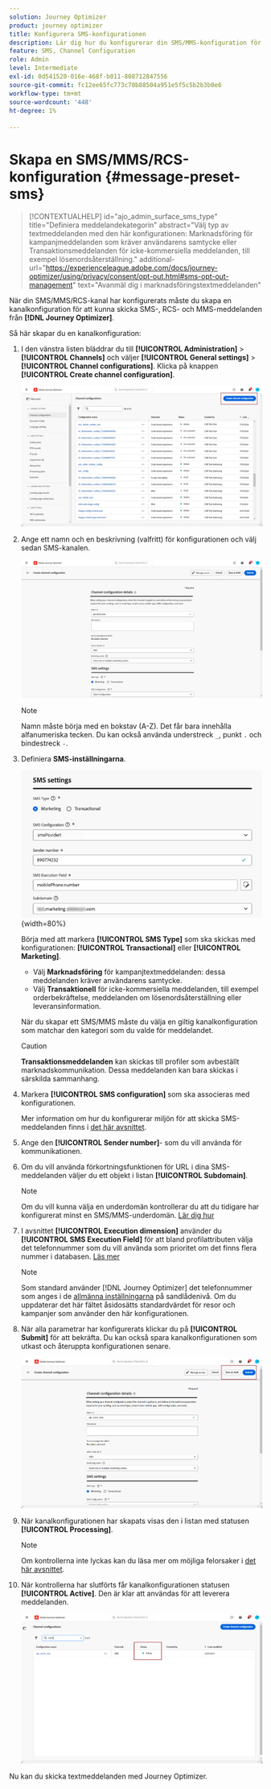 ```yaml
---
solution: Journey Optimizer
product: journey optimizer
title: Konfigurera SMS-konfigurationen
description: Lär dig hur du konfigurerar din SMS/MMS-konfiguration för att skicka textmeddelanden med Journey Optimizer
feature: SMS, Channel Configuration
role: Admin
level: Intermediate
exl-id: 0d541520-016e-468f-b011-808712847556
source-git-commit: fc12ee65fc773c70b88504a951e5f5c5b2b3b0e6
workflow-type: tm+mt
source-wordcount: '448'
ht-degree: 1%

---
```


# Skapa en SMS/MMS/RCS-konfiguration {#message-preset-sms}

>[!CONTEXTUALHELP]
>id="ajo_admin_surface_sms_type"
>title="Definiera meddelandekategorin"
>abstract="Välj typ av textmeddelanden med den här konfigurationen: Marknadsföring för kampanjmeddelanden som kräver användarens samtycke eller Transaktionsmeddelanden för icke-kommersiella meddelanden, till exempel lösenordsåterställning."
>additional-url="https://experienceleague.adobe.com/docs/journey-optimizer/using/privacy/consent/opt-out.html#sms-opt-out-management" text="Avanmäl dig i marknadsföringstextmeddelanden"

När din SMS/MMS/RCS-kanal har konfigurerats måste du skapa en kanalkonfiguration för att kunna skicka SMS-, RCS- och MMS-meddelanden från **[!DNL Journey Optimizer]**.

Så här skapar du en kanalkonfiguration:

1. I den vänstra listen bläddrar du till **[!UICONTROL Administration]** > **[!UICONTROL Channels]** och väljer **[!UICONTROL General settings]** > **[!UICONTROL Channel configurations]**. Klicka på knappen **[!UICONTROL Create channel configuration]**.

   ![](assets/preset-create.png)

1. Ange ett namn och en beskrivning (valfritt) för konfigurationen och välj sedan SMS-kanalen.

   ![](assets/sms-create-surface.png)

   >[!NOTE]
   >
   > Namn måste börja med en bokstav (A-Z). Det får bara innehålla alfanumeriska tecken. Du kan också använda understreck `_`, punkt `.` och bindestreck `-`.

1. Definiera **SMS-inställningarna**.

   ![](assets/sms-surface-settings.png){width=80%}

   Börja med att markera **[!UICONTROL SMS Type]** som ska skickas med konfigurationen: **[!UICONTROL Transactional]** eller **[!UICONTROL Marketing]**.

   * Välj **Marknadsföring** för kampanjtextmeddelanden: dessa meddelanden kräver användarens samtycke.
   * Välj **Transaktionell** för icke-kommersiella meddelanden, till exempel orderbekräftelse, meddelanden om lösenordsåterställning eller leveransinformation.

   När du skapar ett SMS/MMS måste du välja en giltig kanalkonfiguration som matchar den kategori som du valde för meddelandet.

   >[!CAUTION]
   >
   >**Transaktionsmeddelanden** kan skickas till profiler som avbeställt marknadskommunikation. Dessa meddelanden kan bara skickas i särskilda sammanhang.

1. Markera **[!UICONTROL SMS configuration]** som ska associeras med konfigurationen.

   Mer information om hur du konfigurerar miljön för att skicka SMS-meddelanden finns i [det här avsnittet](#create-api).

1. Ange den **[!UICONTROL Sender number]**-&#x200B; som du vill använda för kommunikationen.

1. Om du vill använda förkortningsfunktionen för URL i dina SMS-meddelanden väljer du ett objekt i listan **[!UICONTROL Subdomain]**.

   >[!NOTE]
   >
   >Om du vill kunna välja en underdomän kontrollerar du att du tidigare har konfigurerat minst en SMS/MMS-underdomän. [Lär dig hur](sms-subdomains.md)

1. I avsnittet **[!UICONTROL Execution dimension]** använder du **[!UICONTROL SMS Execution Field]** för att bland profilattributen välja det telefonnummer som du vill använda som prioritet om det finns flera nummer i databasen. [Läs mer](../configuration/primary-email-addresses.md#override-execution-address-channel-config)

   >[!NOTE]
   >
   >Som standard använder [!DNL Journey Optimizer] det telefonnummer som anges i de [allmänna inställningarna](../configuration/primary-email-addresses.md) på sandlådenivå. Om du uppdaterar det här fältet åsidosätts standardvärdet för resor och kampanjer som använder den här konfigurationen.

1. När alla parametrar har konfigurerats klickar du på **[!UICONTROL Submit]** för att bekräfta. Du kan också spara kanalkonfigurationen som utkast och återuppta konfigurationen senare.

   ![](assets/sms-submit-surface.png)

1. När kanalkonfigurationen har skapats visas den i listan med statusen **[!UICONTROL Processing]**.

   >[!NOTE]
   >
   >Om kontrollerna inte lyckas kan du läsa mer om möjliga felorsaker i [det här avsnittet](../configuration/channel-surfaces.md).

1. När kontrollerna har slutförts får kanalkonfigurationen statusen **[!UICONTROL Active]**. Den är klar att användas för att leverera meddelanden.

   ![](assets/preset-active.png)

Nu kan du skicka textmeddelanden med Journey Optimizer.
